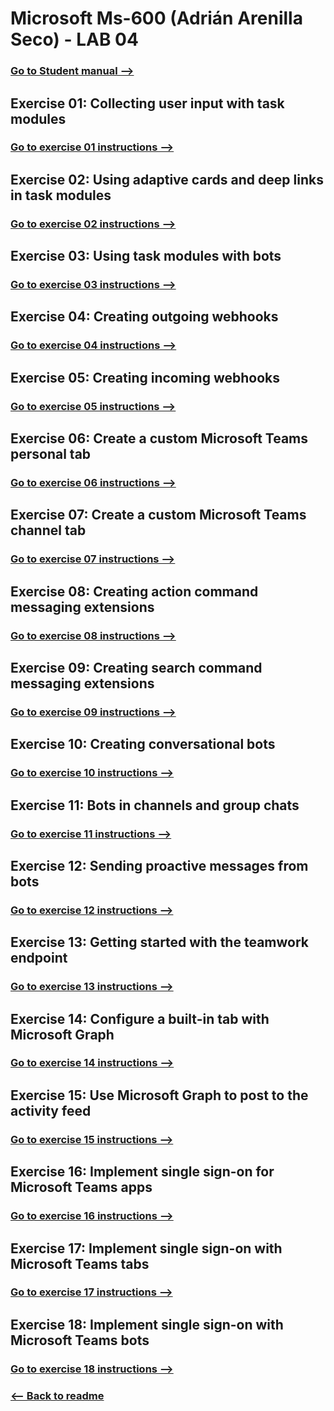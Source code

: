 # Microsoft Ms-600 (Adrián Arenilla Seco) - LAB 04


### [Go to Student manual -->](01-Student-lab-manual.md)


## Exercise 01: Collecting user input with task modules
### [Go to exercise 01 instructions -->](02-Exercise-1-Collecting-user-input-with-task-modules.md)



## Exercise 02: Using adaptive cards and deep links in task modules
### [Go to exercise 02 instructions -->](03-Exercise-2-Using-adaptive-cards-and-deep-links-in-task-modules.md)



## Exercise 03: Using task modules with bots
### [Go to exercise 03 instructions -->](04-Exercise-3-Using-task-modules-with-bots.md)



## Exercise 04: Creating outgoing webhooks
### [Go to exercise 04 instructions -->](05-Exercise-4-Creating-outgoing-webhooks.md)



## Exercise 05: Creating incoming webhooks
### [Go to exercise 05 instructions -->](06-Exercise-5-Creating-incoming-webhooks.md)



## Exercise 06: Create a custom Microsoft Teams personal tab
### [Go to exercise 06 instructions -->](07-Exercise-6-Create-a-custom-personal-tab.md)



## Exercise 07: Create a custom Microsoft Teams channel tab
### [Go to exercise 07 instructions -->](08-Exercise-7-Create-a-custom-channel-tab.md)



## Exercise 08: Creating action command messaging extensions
### [Go to exercise 08 instructions -->](09-Exercise-8-Creating-action-command-messaging-extensions.md)



## Exercise 09: Creating search command messaging extensions
### [Go to exercise 09 instructions -->](10-Exercise-9-Creating-search-command-messaging-extensions.md)



## Exercise 10: Creating conversational bots
### [Go to exercise 10 instructions -->](11-Exercise-10-Creating-conversational-bots.md)



## Exercise 11: Bots in channels and group chats
### [Go to exercise 11 instructions -->](12-Exercise-11-Bots-in-channels-and-group-chats.md)



## Exercise 12: Sending proactive messages from bots
### [Go to exercise 12 instructions -->](13-Exercise-12-Sending-proactive-messages-from-bots.md)



## Exercise 13: Getting started with the teamwork endpoint
### [Go to exercise 13 instructions -->](14-Exercise-13-Getting-started-with-the-teamwork-endpoint.md)



## Exercise 14: Configure a built-in tab with Microsoft Graph
### [Go to exercise 14 instructions -->](15-Exercise-14-Configure-a-built-in-tab-with-Microsoft-Graph.md)



## Exercise 15: Use Microsoft Graph to post to the activity feed
### [Go to exercise 15 instructions -->](16-Exercise-15-Use-Microsoft-Graph-to-post-to-the-activity-feed.md)



## Exercise 16: Implement single sign-on for Microsoft Teams apps
### [Go to exercise 16 instructions -->](17-Exercise-16-Implement-single-sign-on-for-Microsoft-Teams-apps.md)



## Exercise 17: Implement single sign-on with Microsoft Teams tabs
### [Go to exercise 17 instructions -->](18-Exercise-17-Implement-single-sign-on-with-Microsoft-Teams-tabs.md)



## Exercise 18: Implement single sign-on with Microsoft Teams bots
### [Go to exercise 18 instructions -->](19-Exercise-18-Implement-single-sign-on-with-Microsoft-Teams-bots.md)



### [<-- Back to readme](../../../)
